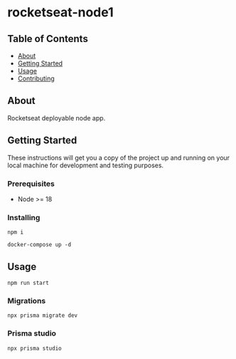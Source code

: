 # rocketseat-node1

## Table of Contents

- [About](#about)
- [Getting Started](#getting_started)
- [Usage](#usage)
- [Contributing](../CONTRIBUTING.md)

## About <a name = "about"></a>

Rocketseat deployable node app.

## Getting Started <a name = "getting_started"></a>

These instructions will get you a copy of the project up and running on your local machine for development and testing purposes.

### Prerequisites

- Node >= 18


### Installing

```
npm i
```

```
docker-compose up -d
```


## Usage <a name = "usage"></a>


```
npm run start
```

### Migrations

```
npx prisma migrate dev
```

### Prisma studio

```
npx prisma studio
```
